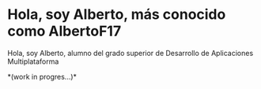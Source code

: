 # Hola, soy Alberto, más conocido como AlbertoF17
<p>Hola, soy Alberto, alumno del grado superior de Desarrollo de Aplicaciones Multiplataforma</p>
*(work in progres...)*
